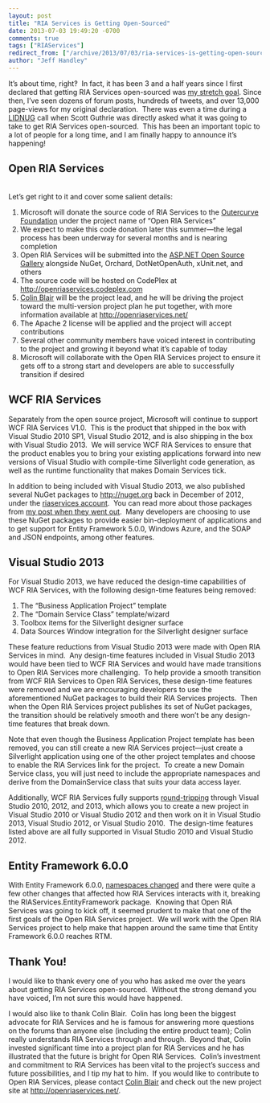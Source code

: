 ```yaml
---
layout: post
title: "RIA Services is Getting Open-Sourced"
date: 2013-07-03 19:49:20 -0700
comments: true
tags: ["RIAServices"]
redirect_from: ["/archive/2013/07/03/ria-services-is-getting-open-sourced.aspx/"]
author: "Jeff Handley"
---
```

<!-- more -->
<p>It’s about time, right‽  In fact, it has been 3 and a half years since I first declared that getting RIA Services open-sourced was <a href="http://jeffhandley.com/archive/2010/01/21/shipriaservicessourcecode.aspx" target="_blank">my stretch goal</a>. Since then, I’ve seen dozens of forum posts, hundreds of tweets, and over 13,000 page-views for my original declaration.  There was even a time during a <a href="http://www.lidnug.org/" target="_blank">LIDNUG</a> call when Scott Guthrie was directly asked what it was going to take to get RIA Services open-sourced.  This has been an important topic to a lot of people for a long time, and I am finally happy to announce it’s happening!</p>  <h2>Open RIA Services</h2>  <p>   <br />Let’s get right to it and cover some salient details:</p>  <ol>   <li>Microsoft will donate the source code of RIA Services to the <a href="http://www.outercurve.org/" target="_blank">Outercurve Foundation</a> under the project name of “Open RIA Services” </li>  <li>We expect to make this code donation later this summer—the legal process has been underway for several months and is nearing completion </li>  <li>Open RIA Services will be submitted into the <a href="http://www.outercurve.org/Galleries/ASPNETOpenSourceGallery" target="_blank">ASP.NET Open Source Gallery</a> alongside NuGet, Orchard, DotNetOpenAuth, xUnit.net, and others </li>  <li>The source code will be hosted on CodePlex at <a href="http://openriaservices.codeplex.com">http://openriaservices.codeplex.com</a> </li>  <li><a title="@ColinBlair on twitter" href="http://twitter.com/ColinBlair" target="_blank">Colin Blair</a> will be the project lead, and he will be driving the project toward the multi-version project plan he put together, with more information available at <a href="http://openriaservices.net/">http://openriaservices.net/</a> </li>  <li>The Apache 2 license will be applied and the project will accept contributions </li>  <li>Several other community members have voiced interest in contributing to the project and growing it beyond what it’s capable of today </li>  <li>Microsoft will collaborate with the Open RIA Services project to ensure it gets off to a strong start and developers are able to successfully transition if desired </li> </ol>  <h2>WCF RIA Services</h2>  <p>Separately from the open source project, Microsoft will continue to support WCF RIA Services V1.0.  This is the product that shipped in the box with Visual Studio 2010 SP1, Visual Studio 2012, and is also shipping in the box with Visual Studio 2013.  We will service WCF RIA Services to ensure that the product enables you to bring your existing applications forward into new versions of Visual Studio with compile-time Silverlight code generation, as well as the runtime functionality that makes Domain Services tick.</p>  <p>In addition to being included with Visual Studio 2013, we also published several NuGet packages to <a href="http://nuget.org">http://nuget.org</a> back in December of 2012, under the <a title="riaservices account on nuget.org" href="http://nuget.org/profiles/riaservices/" target="_blank">riaservices account</a>.  You can read more about those packages from <a href="http://jeffhandley.com/archive/2012/12/10/RIA-Services-NuGet-Package-Updates-ndash-Including-Support-for-EntityFramework.aspx" target="_blank">my post when they went out</a>.  Many developers are choosing to use these NuGet packages to provide easier bin-deployment of applications and to get support for Entity Framework 5.0.0, Windows Azure, and the SOAP and JSON endpoints, among other features.</p>  <h2>Visual Studio 2013</h2>  <p>For Visual Studio 2013, we have reduced the design-time capabilities of WCF RIA Services, with the following design-time features being removed:</p>  <ol>   <li>The “Business Application Project” template </li>  <li>The “Domain Service Class” template/wizard </li>  <li>Toolbox items for the Silverlight designer surface </li>  <li>Data Sources Window integration for the Silverlight designer surface </li> </ol>  <p>These feature reductions from Visual Studio 2013 were made with Open RIA Services in mind.  Any design-time features included in Visual Studio 2013 would have been tied to WCF RIA Services and would have made transitions to Open RIA Services more challenging.  To help provide a smooth transition from WCF RIA Services to Open RIA Services, these design-time features were removed and we are encouraging developers to use the aforementioned NuGet packages to build their RIA Services projects.  Then when the Open RIA Services project publishes its set of NuGet packages, the transition should be relatively smooth and there won’t be any design-time features that break down.</p>  <p>Note that even though the Business Application Project template has been removed, you can still create a new RIA Services project—just create a Silverlight application using one of the other project templates and choose to enable the RIA Services link for the project.  To create a new Domain Service class, you will just need to include the appropriate namespaces and derive from the DomainService class that suits your data access layer.</p>  <p>Additionally, WCF RIA Services fully supports <a href="http://blogs.msdn.com/b/zainnab/archive/2012/06/05/visual-studio-2012-compatibility-aka-project-round-tripping.aspx" target="_blank">round-tripping</a> through Visual Studio 2010, 2012, and 2013, which allows you to create a new project in Visual Studio 2010 or Visual Studio 2012 and then work on it in Visual Studio 2013, Visual Studio 2012, or Visual Studio 2010.  The design-time features listed above are all fully supported in Visual Studio 2010 and Visual Studio 2012.</p>  <h2>Entity Framework 6.0.0</h2>  <p>With Entity Framework 6.0.0, <a title="Updating Applications to use EF6" href="https://entityframework.codeplex.com/wikipage?title=Updating%20Applications%20to%20use%20EF6" target="_blank">namespaces changed</a> and there were quite a few other changes that affected how RIA Services interacts with it, breaking the RIAServices.EntityFramework package.  Knowing that Open RIA Services was going to kick off, it seemed prudent to make that one of the first goals of the Open RIA Services project.  We will work with the Open RIA Services project to help make that happen around the same time that Entity Framework 6.0.0 reaches RTM.</p>  <h2>Thank You!</h2>  <p>I would like to thank every one of you who has asked me over the years about getting RIA Services open-sourced.  Without the strong demand you have voiced, I’m not sure this would have happened.</p>  <p>I would also like to thank Colin Blair.  Colin has long been the biggest advocate for RIA Services and he is famous for answering more questions on the forums than anyone else (including the entire product team); Colin really understands RIA Services through and through.  Beyond that, Colin invested significant time into a project plan for RIA Services and he has illustrated that the future is bright for Open RIA Services.  Colin’s investment and commitment to RIA Services has been vital to the project’s success and future possibilities, and I tip my hat to him.  If you would like to contribute to Open RIA Services, please contact <a title="@ColinBlair on twitter" href="http://twitter.com/ColinBlair" target="_blank">Colin Blair</a> and check out the new project site at <a href="http://openriaservices.net/">http://openriaservices.net/</a>. </p>

